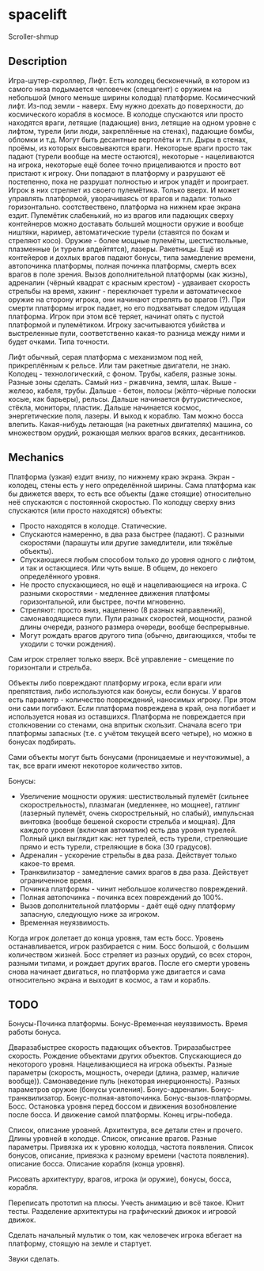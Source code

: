 spacelift
=========

Scroller-shmup

Description
-----------

Игра-шутер-скроллер, Лифт.
Есть колодец бесконечный, в котором из самого низа подымается человечек (спецагент) с оружием на небольшой (много меньше ширины колодца) платформе. Космичесчкий лифт. Из-под земли - наверх.
Ему нужно доехать до поверхности, до космического корабля в космосе.
В колодце спускаются или просто находятся враги, летящие (падающие) вниз, летящие на одном уровне с лифтом, турели (или люди, закреплённые на стенах), падающие бомбы, обломки и т.д.
Могут быть десантные вертолёты и т.п. Дыры в стенах, проёмы, из которых высовываются враги.
Некоторые враги просто так падают (турели вообще на месте остаются), некоторые - нацеливаются на игрока, некоторые ещё более точно прицеливаются и просто вот пристают к игроку.
Они попадают в платформу и разрушают её постепенно, пока не разрушат полностью и игрок упадёт и проиграет.
Игрок в них стреляет из своего пулемётика. Только вверх. И может управлять платформой, уворачиваясь от врагов и падали: только горизонтально. соотствествено, платформа на нижнем крае экрана ездит.
Пулемётик слабенький, но из врагов или падающих сверху контейнеров можно доставать большей мощности оружие и вообще ништяки, наример, автоматические турели (ставятся по бокам и стреляют косо). Оружие - более мощные пулемёты, шестиствольные, плазменные (и турели апдейтятся), лазеры. Ракетницы.
Ещё из контейеров и дохлых врагов падают бонусы, типа замедление времени, автопочинка платформы, полная починка платформы, смерть всех врагов в поле зрения. Вызов дополнительной платформы (как жизнь), адреналин (чёрный квадрат с красным крестом) - удваивает скорость стрельбы на время, хакинг - переключает турели и автоматическое оружие на сторону игрока, они начинают стрелять во врагов (?).
При смерти платформы игрок падает, но его подхватыват следом идущая платформа. Игрок при этом всё теряет, начинат опять с пустой платформой и пулемётиком.
Игроку засчитываются убийства и выстреленные пули, соответственно какая-то разница между ними и будет очками. Типа точности.

Лифт обычный, серая платформа с механизмом под ней, прикреплённым к рельсе. Или там ракетные двигатели, не знаю.
Колодец - технологический, с фоном. Трубы, кабеля, разные зоны.
Разные зоны сделать. Самый низ - ржавчина, земля, шлак. Выше - железо, кабеля, трубы. Дальше - бетон, полосы (жёлто-чёрные полоски косые, как барьеры), рельсы. Дальше начинается футуристическое, стёкла, мониторы, пластик. Дальше начинается космос, энергетические поля, лазеры. И выход к кораблю. Там можно босса влепить. Какая-нибудь летающая (на ракетных двигателях) машина, со множеством орудий, рожающая мелких врагов всяких, десантников.

Mechanics
---------

Платформа (узкая) ездит внизу, по нижнему краю экрана. Экран - колодец, стены есть у него определённой ширины.
Сама платформа как бы движется вверх, то есть все объекты (даже стоящие) относительно неё спускаются с постоянной скоростью.
По колодцу сверху вниз спускаются (или просто находятся) объекты:

* Просто находятся в колодце. Статические.
* Спускаются намеренно, в два раза быстрее (падают). С разными скоростями (парашуты или другие замедлители, или тяжёлые объекты).
* Спускающиеся любым способом только до уровня одного с лифтом, и так и остающиеся. Или чуть выше. В общем, до некоего определённого уровня.
* Не просто спускающиеся, но ещё и нацеливающиеся на игрока. С разными скоростями - медленнее движения платфомы горизонтальной, или быстрее, почти мгновенно.
* Стреляют: просто вниз, нацеленно (8 разных направлений), самонаводящиеся пули. Пули разных скоростей, мощности, разной длины очереди, разного размера очереди, вообще беспрерывные.
* Могут рождать врагов другого типа (обычно, двигающихся, чтобы те уходили с точки рождения).

Сам игрок стреляет только вверх.
Всё управление - смещение по горизонтали и стрельба.

Объекты либо повреждают платформу игрока, если враги или препятствия, либо используются как бонусы, если бонусы.
У врагов есть параметр - количество повреждений, наносимых игроку. При этом они сами погибают.
Если платформа повреждена в край, она погибает и используется новая из оставшихся. Платформа не повреждается при столкновении со стенами, она впритык скользит.
Сначала всего три платформы запасных (т.е. с учётом текущей всего четыре), но можно в бонусах подбирать.

Сами объекты могут быть бонусами (проницаемые и неучтожимые), а так, все враги имеют некоторое количество хитов.

Бонусы:

* Увеличение мощности оружия: шестиствольный пулемёт (сильнее скорострельность), плазмаган (медленнее, но мощнее), гатлинг (лазерный пулемёт, очень скорострельный, но слабый), импульсная винтовка (вообще бешеной скорости стрельба и мощная). Для каждого уровня (включая автоматик) есть два уровня турелей. Полный цикл выглядит как: нет турелей, есть турели, стреляющие прямо и есть турели, стреляющие в бока (30 градусов).
* Адреналин - ускорение стрельбы в два раза. Действует только какое-то время.
* Транквилизатор - замедление самих врагов в два раза. Действует ограниченное время.
* Починка платформы - чинит небольшое количество повреждений.
* Полная автопочинка - починка всех повреждений до 100%.
* Вызов дополнительной платформы - даёт ещё одну платформу запасную, следующую ниже за игроком.
* Временная неуязвимость.

Когда игрок долетает до конца уровня, там есть босс. Уровень останавливается, игрок разбирается с ним. Босс большой, с большим количеством жизней. Босс стреляет из разных орудий, со всех сторон, разными типами, и рождает других врагов. После его смерти уровень снова начинает двигаться, но платформа уже двигается и сама относительно экрана и выходит в космос, а там и корабль.

TODO
----

Бонусы-Починка платформы.
Бонус-Временная неуязвимость. Время работы бонуса.

Дваразабыстрее скорость падающих объектов. Триразабыстрее скорость.
Рождение объектами других объектов.
Спускающиеся до некоторого уровня.
Нацеливающиеся на игрока объекты.
Разные параметры (скорость, мощность, очереди (длина, размер, наличие вообще)).
Самонаведение пуль (некоторая инерционность).
Разных параметров оружие (бонусы усиления).
Бонус-адреналин.
Бонус-транквилизатор.
Бонус-полная-автопочинка.
Бонус-вызов-платформы.
Босс. Остановка уровня перед боссом и движения возобновление после босса. И движение самой платформы.
Конец игры-победа.

Список, описание уровней. Архитектура, все детали стен и прочего. Длины уровней в колодце.
Список, описание врагов. Разные параметры. Привязка их к уровню колодца, частота появления.
Список бонусов, описание, привязка к разному времени (частота появления).
описание босса. Описание корабля (конца уровня).

Рисовать архитектуру, врагов, игрока (и оружие), бонусы, босса, корабля.

Переписать прототип на плюсы. Учесть анимацию и всё такое. Юнит тесты. Разделение архитектуры на графический движок и игровой движок.

Сделать начальный мультик о том, как человечек игрока вбегает на платформу, стоящую на земле и стартует.

Звуки сделать.

